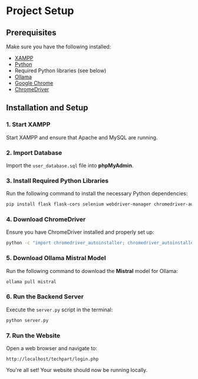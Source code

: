 # Project Setup

## Prerequisites
Make sure you have the following installed:
- [XAMPP](https://www.apachefriends.org/index.html)
- [Python](https://www.python.org/downloads/)
- Required Python libraries (see below)
- [Ollama](https://ollama.ai/)
- [Google Chrome](https://www.google.com/chrome/)
- [ChromeDriver](https://sites.google.com/chromium.org/driver/)

## Installation and Setup

### 1. Start XAMPP
Start XAMPP and ensure that Apache and MySQL are running.

### 2. Import Database
Import the `user_database.sql` file into **phpMyAdmin**.

### 3. Install Required Python Libraries
Run the following command to install the necessary Python dependencies:
```bash
pip install flask flask-cors selenium webdriver-manager chromedriver-autoinstaller ollama
```

### 4. Download ChromeDriver
Ensure you have ChromeDriver installed and properly set up:
```bash
python -c "import chromedriver_autoinstaller; chromedriver_autoinstaller.install()"
```

### 5. Download Ollama Mistral Model
Run the following command to download the **Mistral** model for Ollama:
```bash
ollama pull mistral
```

### 6. Run the Backend Server
Execute the `server.py` script in the terminal:
```bash
python server.py
```

### 7. Run the Website
Open a web browser and navigate to:
```
http://localhost/techpart/login.php
```

You're all set! Your website should now be running locally.


